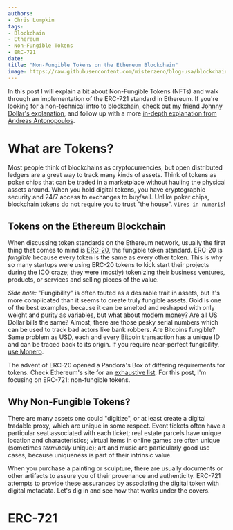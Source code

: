 ```yaml
---
authors:
- Chris Lumpkin
tags:
- Blockchain
- Ethereum
- Non-Fungible Tokens
- ERC-721
date: 
title: "Non-Fungible Tokens on the Ethereum Blockchain"
image: https://raw.githubusercontent.com/misterzero/blog-usa/blockchain-nft-blog/images/2019/01/non-fungible-tokens-01.jpg
---
```


In this post I will explain a bit about Non-Fungible Tokens (NFTs) and walk through an implementation of the ERC-721 standard in Ethereum. If you're looking for a non-technical intro to blockchain, check out my friend [Johnny Dollar's explanation](https://www.youtube.com/watch?v=EyytRm0j2EY), and follow up with a more [in-depth explanation from Andreas Antonopoulos](https://www.youtube.com/watch?v=eMoc4zU39hM).

# What are Tokens?
Most people think of blockchains as cryptocurrencies, but open distributed ledgers are a great way to track many kinds of assets. Think of tokens as poker chips that can be traded in a marketplace without hauling the physical assets around. When you hold digital tokens, you have cryptographic security and 24/7 access to exchanges to buy/sell. Unlike poker chips, blockchain tokens do not require you to trust "the house". `Vires in numeris`!

## Tokens on the Ethereum Blockchain
When discussing token standards on the Ethereum network, usually the first thing that comes to mind is [ERC-20](https://en.wikipedia.org/wiki/ERC-20), the fungible token standard. ERC-20 is _fungible_ because every token is the same as every other token. This is why so many startups were using ERC-20 tokens to kick start their projects during the ICO craze; they were (mostly) tokenizing their business ventures, products, or services and selling pieces of the value.

_Side note:_ "Fungibility" is often touted as a desirable trait in assets, but it's more complicated than it seems to create truly fungible assets. Gold is one of the best examples, because it can be smelted and reshaped with only weight and purity as variables, but what about modern money? Are all US Dollar bills the same? Almost; there are those pesky serial numbers which can be used to track bad actors like bank robbers. Are Bitcoins fungible? Same problem as USD, each and every Bitcoin transaction has a unique ID and can be traced back to its origin. If you require near-perfect fungibility, [use Monero](https://www.getmonero.org/).

The advent of ERC-20 opened a Pandora's Box of differing requirements for tokens. Check Ethereum's site for an [exhaustive list](https://eips.ethereum.org/erc). For this post, I'm focusing on ERC-721: non-fungible tokens.

## Why Non-Fungible Tokens?
There are many assets one could "digitize", or at least create a digital tradable proxy, which are unique in some respect. Event tickets often have a particular seat associated with each ticket; real estate parcels have unique location and characteristics; virtual items in online games are often unique (sometimes _terminally_ unique); art and music are particularly good use cases, because uniqueness is part of their intrinsic value.

When you purchase a painting or sculpture, there are usually documents or other artifacts to assure you of their provenance and authenticity. ERC-721 attempts to provide these assurances by associating the digital token with digital metadata. Let's dig in and see how that works under the covers.

# ERC-721
